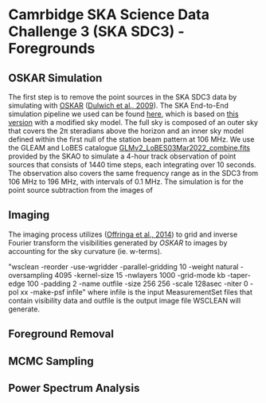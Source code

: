 # Camrbidge SKA Science Data Challenge 3 (SKA SDC3) - Foregrounds
## OSKAR Simulation
The first step is to remove the point sources in the SKA SDC3 data by simulating with [OSKAR](https://github.com/OxfordSKA/OSKAR) ([Dulwich et al., 2009](https://pos.sissa.it/132/031/pdf)).
The SKA End-to-End simulation pipeline we used can be found [here](https://github.com/ycliu23/SKA_Power_Spectrum_and_EoR_Window), 
which is based on [this version](https://github.com/oharao/SKA_Power_Spectrum_and_EoR_Window) with a modified sky model. The full sky is composed of an outer sky that covers the $\mathrm{2\pi}$ steradians above the horizon and an inner sky model defined within the first null of the station beam pattern at 106 MHz. We use the GLEAM and LoBES catalogue [GLMv2_LoBES03Mar2022_combine.fits](https://drive.google.com/file/d/14nfYmwlyqL7NzMqWtMxYfaFBccrjxKll/view?usp=drive_link) provided by the SKAO to simulate a 4-hour track observation of point sources that consists of 1440 time steps, each integrating over 10 seconds. The observation also covers the same frequency range as in the SDC3 from 106 MHz to 196 MHz, with intervals of 0.1 MHz. The simulation is for the point source subtraction from the images of 

## Imaging
The imaging process utilizes <WSCLEAN> ([Offringa et al., 2014](https://arxiv.org/pdf/1407.1943.pdf)) to grid and inverse Fourier transform the visibilities generated by $OSKAR$ to images by accounting for the sky curvature (ie. w-terms). 

"wsclean -reorder -use-wgridder -parallel-gridding 10 -weight natural -oversampling 4095 -kernel-size 15 -nwlayers 1000 -grid-mode kb -taper-edge 100 -padding 2 -name outfile -size 256 256 -scale 128asec -niter 0 -pol xx -make-psf infile" where infile is the input MeasurementSet files that contain visibility data and outfile is the output image file WSCLEAN will generate.

## Foreground Removal
## MCMC Sampling
## Power Spectrum Analysis
